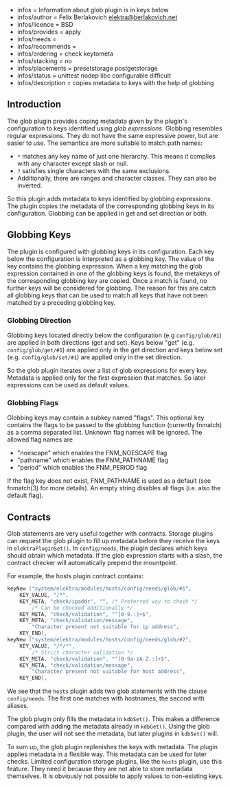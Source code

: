 - infos = Information about glob plugin is in keys below
- infos/author = Felix Berlakovich <elektra@berlakovich.net>
- infos/licence = BSD
- infos/provides = apply
- infos/needs =
- infos/recommends =
- infos/ordering = check keytometa
- infos/stacking = no
- infos/placements = presetstorage postgetstorage
- infos/status = unittest nodep libc configurable difficult
- infos/description = copies metadata to keys with the help of globbing

## Introduction

The glob plugin provides coping metadata given by the plugin's configuration
to keys identified using *glob expressions*.
Globbing resembles regular expressions.
They do not have the same expressive power, but are easier to use.
The semantics are more suitable to match path names:

- `*` matches any key name of just one hierarchy. This means it
complies with any character except slash or null.
- `?` satisfies single characters with the same exclusions.
- Additionally, there are ranges and character classes. They can also be inverted.

So this plugin adds metadata to keys identified by globbing expressions.
The plugin copies the metadata of the corresponding globbing keys in its configuration.
Globbing can be applied in get and set direction or both.

## Globbing Keys

The plugin is configured with globbing keys in its configuration. Each key below the configuration is
interpreted as a globbing key. The value of the key contains the globbing expression. When a key matching
the glob expression contained in one of the globbing keys is found, the metakeys of the corresponding
globbing key are copied. Once a match is found, no further keys will be considered for globbing. The reason
for this are catch all globbing keys that can be used to match all keys that have not been matched by a
preceding globbing key.

### Globbing Direction

Globbing keys located directly below the configuration (e.g `config/glob/#1`) are applied in both directions
(get and set). Keys below "get" (e.g. `config/glob/get/#1`) are applied only in the get direction and keys below set
(e.g. `config/glob/set/#1`) are applied only in the set direction.

So the glob plugin iterates over a list of glob expressions for every key.
Metadata is applied only for the first expression that matches.
So later expressions can be used as default values.

### Globbing Flags

Globbing keys may contain a subkey named "flags". This optional key contains the flags to be passed to the
globbing function (currently fnmatch) as a comma separated list. Unknown flag names will be ignored. The allowed flag names are

- "noescape" which enables the FNM_NOESCAPE flag
- "pathname" which enables the FNM_PATHNAME flag
- "period" which enables the FNM_PERIOD flag

If the flag key does not exist, FNM_PATHNAME is used as a default (see fnmatch(3) for more details).
An empty string disables all flags (i.e. also the default flag).
## Contracts

Glob statements are very useful together with contracts.
Storage plugins can request the glob plugin to fill up metadata before
they receive the keys in `elektraPluginSet()`.
In `config/needs`, the plugin declares which keys should obtain which
metadata.
If the glob expression starts
with a slash, the contract checker will automatically prepend the mountpoint.

For example, the hosts plugin contract contains:

```C
keyNew ("system/elektra/modules/hosts/config/needs/glob/#1",
    KEY_VALUE, "/*",
    KEY_META, "check/ipaddr", "", /* Preferred way to check */
        /* Can be checked additionally */
    KEY_META, "check/validation", "^[0-9.:]+$",
    KEY_META, "check/validation/message",
        "Character present not suitable for ip address",
    KEY_END),
keyNew ("system/elektra/modules/hosts/config/needs/glob/#2",
    KEY_VALUE, "/*/*",
        /* Strict character validation */
    KEY_META, "check/validation", "^[0-9a-zA-Z.:]+$",
    KEY_META, "check/validation/message",
        "Character present not suitable for host address",
    KEY_END),
```

We see that the `hosts` plugin adds two glob statements with the clause
`config/needs`.
The first one matches with hostnames, the second with aliases.

The glob plugin only fills the metadata in `kdbSet()`.
This makes a difference compared with
adding the metadata already in `kdbGet()`.
Using the glob plugin, the user will not
see the metadata, but later plugins in `kdbSet()` will.

To sum up,
the glob plugin replenishes the keys with metadata.
The plugin applies metadata in a flexible way.
This metadata can be used for later checks.
Limited configuration storage plugins, like the `hosts`
plugin, use this feature.
They need it because they are not able to store metadata themselves.
It is obviously not possible to apply values to non-existing keys.
